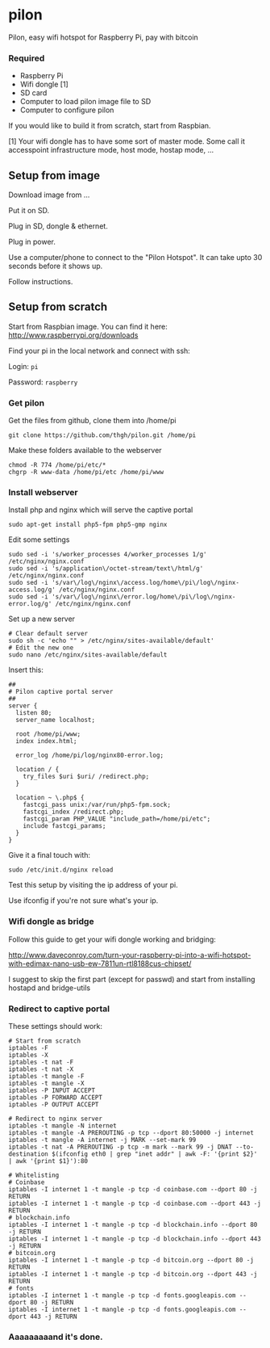 # pilon

Pilon, easy wifi hotspot for Raspberry Pi, pay with bitcoin

### Required

- Raspberry Pi
- Wifi dongle [1]
- SD card
- Computer to load pilon image file to SD
- Computer to configure pilon

If you would like to build it from scratch, start from Raspbian.

[1] Your wifi dongle has to have some sort of master mode. Some call it accesspoint infrastructure mode, host mode, hostap mode, ...


## Setup from image

Download image from ...

Put it on SD.

Plug in SD, dongle & ethernet.

Plug in power.

Use a computer/phone to connect to the "Pilon Hotspot". It can take upto 30 seconds before it shows up.

Follow instructions.

## Setup from scratch

Start from Raspbian image. You can find it here:
http://www.raspberrypi.org/downloads

Find your pi in the local network and connect with ssh:

Login: ```pi```

Password: ```raspberry```

### Get pilon

Get the files from github, clone them into /home/pi

```
git clone https://github.com/thgh/pilon.git /home/pi
```

Make these folders available to the webserver

```
chmod -R 774 /home/pi/etc/*
chgrp -R www-data /home/pi/etc /home/pi/www
```

### Install webserver

Install php and nginx which will serve the captive portal

```
sudo apt-get install php5-fpm php5-gmp nginx
```

Edit some settings

```
sudo sed -i 's/worker_processes 4/worker_processes 1/g' /etc/nginx/nginx.conf
sudo sed -i 's/application\/octet-stream/text\/html/g' /etc/nginx/nginx.conf
sudo sed -i 's/var\/log\/nginx\/access.log/home\/pi\/log\/nginx-access.log/g' /etc/nginx/nginx.conf
sudo sed -i 's/var\/log\/nginx\/error.log/home\/pi\/log\/nginx-error.log/g' /etc/nginx/nginx.conf
```

Set up a new server

```
# Clear default server
sudo sh -c 'echo "" > /etc/nginx/sites-available/default'
# Edit the new one
sudo nano /etc/nginx/sites-available/default 
```

Insert this:

```
##
# Pilon captive portal server
##
server {
  listen 80;
  server_name localhost;

  root /home/pi/www;
  index index.html;

  error_log /home/pi/log/nginx80-error.log;

  location / {
    try_files $uri $uri/ /redirect.php;
  }

  location ~ \.php$ {
    fastcgi_pass unix:/var/run/php5-fpm.sock;
    fastcgi_index /redirect.php;
    fastcgi_param PHP_VALUE "include_path=/home/pi/etc";
    include fastcgi_params;
  }
}
```

Give it a final touch with:

```
sudo /etc/init.d/nginx reload
```

Test this setup by visiting the ip address of your pi.

Use ifconfig if you're not sure what's your ip.

### Wifi dongle as bridge

Follow this guide to get your wifi dongle working and bridging:

http://www.daveconroy.com/turn-your-raspberry-pi-into-a-wifi-hotspot-with-edimax-nano-usb-ew-7811un-rtl8188cus-chipset/

I suggest to skip the first part (except for passwd) and start from installing hostapd and bridge-utils

### Redirect to captive portal

These settings should work:

```
# Start from scratch
iptables -F
iptables -X
iptables -t nat -F
iptables -t nat -X
iptables -t mangle -F
iptables -t mangle -X
iptables -P INPUT ACCEPT
iptables -P FORWARD ACCEPT
iptables -P OUTPUT ACCEPT

# Redirect to nginx server
iptables -t mangle -N internet
iptables -t mangle -A PREROUTING -p tcp --dport 80:50000 -j internet
iptables -t mangle -A internet -j MARK --set-mark 99
iptables -t nat -A PREROUTING -p tcp -m mark --mark 99 -j DNAT --to-destination $(ifconfig eth0 | grep "inet addr" | awk -F: '{print $2}' | awk '{print $1}'):80

# Whitelisting
# Coinbase
iptables -I internet 1 -t mangle -p tcp -d coinbase.com --dport 80 -j RETURN
iptables -I internet 1 -t mangle -p tcp -d coinbase.com --dport 443 -j RETURN
# blockchain.info
iptables -I internet 1 -t mangle -p tcp -d blockchain.info --dport 80 -j RETURN
iptables -I internet 1 -t mangle -p tcp -d blockchain.info --dport 443 -j RETURN
# bitcoin.org
iptables -I internet 1 -t mangle -p tcp -d bitcoin.org --dport 80 -j RETURN
iptables -I internet 1 -t mangle -p tcp -d bitcoin.org --dport 443 -j RETURN
# fonts
iptables -I internet 1 -t mangle -p tcp -d fonts.googleapis.com --dport 80 -j RETURN
iptables -I internet 1 -t mangle -p tcp -d fonts.googleapis.com --dport 443 -j RETURN

```

### Aaaaaaaaand it's done.